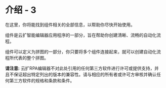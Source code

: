 # 介绍 - 3

在这里，你将能找到组件相关的全部信息，以帮助你尽快开始使用。

组件是云扩智能编辑器应用程序的一部分，旨在帮助你创建清晰、流畅的自动化流程。

组件可以定义为拼图的一部分，你只要将多个组件连接起来，就可以创建自动化流程所代表的整个拼图。

**请注意:** 云扩RPA编辑器不对此处引用的任何第三方软件进行许可或提供支持，并且不保证超出特定列出的版本的兼容性。请与相应的所有者或许可方审核并确认任何第三方软件的规格和条款和条件。
